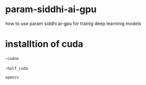 # param-siddhi-ai-gpu

how to use param siddhi ai-gpu for trainig  deep learninig  models

# installtion of cuda
-```cudnn```

-```half_cuda```

```opencv```
